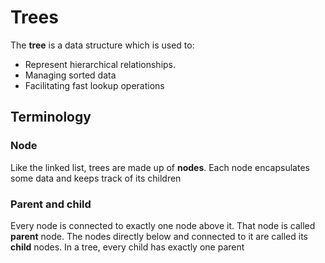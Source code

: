 #  Trees

The **tree** is a data structure which is used to:
- Represent hierarchical relationships.
- Managing sorted data
- Facilitating fast lookup operations

## Terminology
### Node
Like the linked list, trees are made up of **nodes**. Each node encapsulates some data and keeps track of its children

### Parent and child
Every node is connected to exactly one node above it. That node is called **parent** node.
The nodes directly below and connected to it are called its **child** nodes. In a tree, every child has exactly one parent
